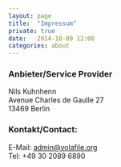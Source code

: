 ```yaml
---
layout: page
title:  "Impressum"
private: true
date:   2014-10-09 12:00
categories: about
---
```


### Anbieter/Service Provider
Nils Kuhnhenn<br>
Avenue Charles de Gaulle 27<br>
13469 Berlin

### Kontakt/Contact:

E-Mail: admin@volafile.org<br>
Tel: +49 30 2089 6890<br>
